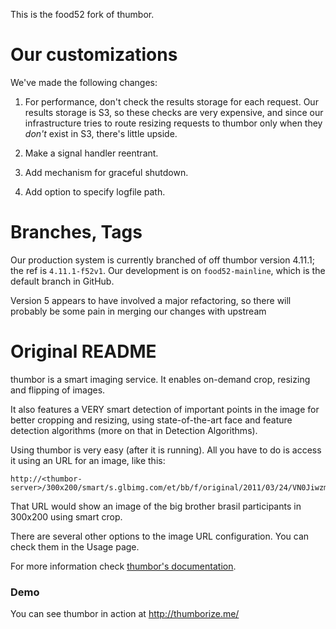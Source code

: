 This is the food52 fork of thumbor.

# Our customizations

We've made the following changes:

1. For performance, don't check the results storage for each request.  Our
results storage is S3, so these checks are very expensive, and since our
infrastructure tries to route resizing requests to thumbor only when they
*don't* exist in S3, there's little upside.

2. Make a signal handler reentrant.

3. Add mechanism for graceful shutdown.

4. Add option to specify logfile path.

# Branches, Tags

Our production system is currently branched of off thumbor version 4.11.1;
the ref is `4.11.1-f52v1`.  Our development is on `food52-mainline`, which is
the default branch in GitHub.

Version 5 appears to have involved a major refactoring, so there will
probably be some pain in merging our changes with upstream

# Original README

thumbor is a smart imaging service. It enables on-demand crop, resizing and flipping of images.

It also features a VERY smart detection of important points in the image for better cropping and resizing, using state-of-the-art face and feature detection algorithms (more on that in Detection Algorithms).

Using thumbor is very easy (after it is running). All you have to do is access it using an URL for an image, like this:

```
http://<thumbor-server>/300x200/smart/s.glbimg.com/et/bb/f/original/2011/03/24/VN0JiwzmOw0b0lg.jpg
```

That URL would show an image of the big brother brasil participants in 300x200 using smart crop.

There are several other options to the image URL configuration. You can check them in the Usage page.

For more information check [thumbor's
documentation](https://github.com/globocom/thumbor/wiki "thumbor docs").

### Demo

You can see thumbor in action at http://thumborize.me/

